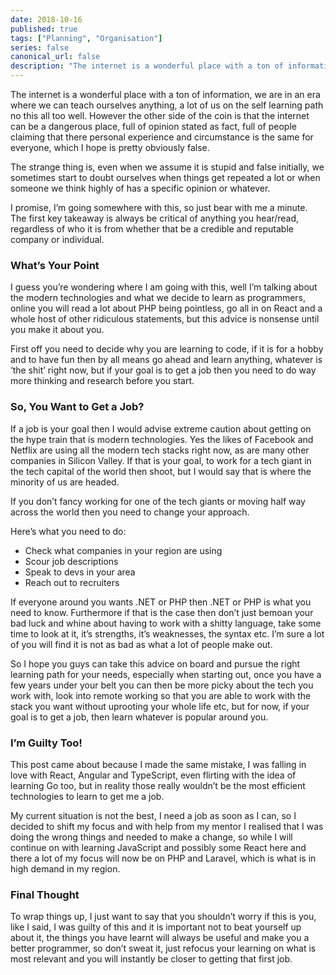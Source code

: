 ```yaml
---
date: 2018-10-16
published: true
tags: ["Planning", "Organisation"]
series: false
canonical_url: false
description: "The internet is a wonderful place with a ton of information, we are in an era where we can teach ourselves anything, a lot of us on the self learning path no this all too well. However the other side of the coin is that the internet can be a dangerous place, full of opinion stated as fact, full of people claiming that there personal experience and circumstance is the same for everyone, which I hope is pretty obviously false."
---
```


The internet is a wonderful place with a ton of information, we are in an era where we can teach ourselves anything, a lot of us on the self learning path no this all too well. However the other side of the coin is that the internet can be a dangerous place, full of opinion stated as fact, full of people claiming that there personal experience and circumstance is the same for everyone, which I hope is pretty obviously false.

The strange thing is, even when we assume it is stupid and false initially, we sometimes start to doubt ourselves when things get repeated a lot or when someone we think highly of has a specific opinion or whatever.

I promise, I’m going somewhere with this, so just bear with me a minute. The first key takeaway is always be critical of anything you hear/read, regardless of who it is from whether that be a credible and reputable company or individual.

### What’s Your Point

I guess you’re wondering where I am going with this, well I’m talking about the modern technologies and what we decide to learn as programmers, online you will read a lot about PHP being pointless, go all in on React and a whole host of other ridiculous statements, but this advice is nonsense until you make it about you.

First off you need to decide why you are learning to code, if it is for a hobby and to have fun then by all means go ahead and learn anything, whatever is ‘the shit’ right now, but if your goal is to get a job then you need to do way more thinking and research before you start.

### So, You Want to Get a Job?

If a job is your goal then I would advise extreme caution about getting on the hype train that is modern technologies. Yes the likes of Facebook and Netflix are using all the modern tech stacks right now, as are many other companies in Silicon Valley. If that is your goal, to work for a tech giant in the tech capital of the world then shoot, but I would say that is where the minority of us are headed.

If you don’t fancy working for one of the tech giants or moving half way across the world then you need to change your approach.

Here’s what you need to do:

- Check what companies in your region are using
- Scour job descriptions
- Speak to devs in your area
- Reach out to recruiters

If everyone around you wants .NET or PHP then .NET or PHP is what you need to know. Furthermore if that is the case then don’t just bemoan your bad luck and whine about having to work with a shitty language, take some time to look at it, it’s strengths, it’s weaknesses, the syntax etc. I’m sure a lot of you will find it is not as bad as what a lot of people make out.

So I hope you guys can take this advice on board and pursue the right learning path for your needs, especially when starting out, once you have a few years under your belt you can then be more picky about the tech you work with, look into remote working so that you are able to work with the stack you want without uprooting your whole life etc, but for now, if your goal is to get a job, then learn whatever is popular around you.

### I’m Guilty Too!

This post came about because I made the same mistake, I was falling in love with React, Angular and TypeScript, even flirting with the idea of learning Go too, but in reality those really wouldn’t be the most efficient technologies to learn to get me a job.

My current situation is not the best, I need a job as soon as I can, so I decided to shift my focus and with help from my mentor I realised that I was doing the wrong things and needed to make a change, so while I will continue on with learning JavaScript and possibly some React here and there a lot of my focus will now be on PHP and Laravel, which is what is in high demand in my region.

### Final Thought

To wrap things up, I just want to say that you shouldn’t worry if this is you, like I said, I was guilty of this and it is important not to beat yourself up about it, the things you have learnt will always be useful and make you a better programmer, so don’t sweat it, just refocus your learning on what is most relevant and you will instantly be closer to getting that first job.

